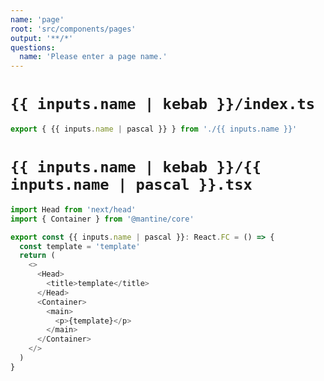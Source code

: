 ```yaml
---
name: 'page'
root: 'src/components/pages'
output: '**/*'
questions:
  name: 'Please enter a page name.'
---
```


# `{{ inputs.name | kebab }}/index.ts`

```typescript
export { {{ inputs.name | pascal }} } from './{{ inputs.name }}'
```

# `{{ inputs.name | kebab }}/{{ inputs.name | pascal }}.tsx`

```typescript
import Head from 'next/head'
import { Container } from '@mantine/core'

export const {{ inputs.name | pascal }}: React.FC = () => {
  const template = 'template'
  return (
    <>
      <Head>
        <title>template</title>
      </Head>
      <Container>
        <main>
          <p>{template}</p>
        </main>
      </Container>
    </>
  )
}

```
